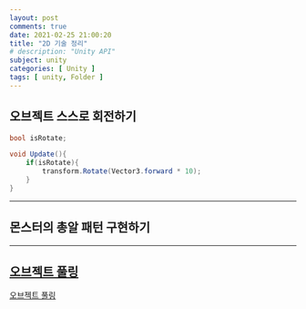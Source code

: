 ```yaml
---
layout: post
comments: true
date: 2021-02-25 21:00:20
title: "2D 기술 정리"
# description: "Unity API"
subject: unity
categories: [ Unity ]
tags: [ unity, Folder ]
---
```


## 오브젝트 스스로 회전하기

```c#
bool isRotate;

void Update(){
    if(isRotate){
        transform.Rotate(Vector3.forward * 10);
    }
}
```
---

## 몬스터의 총알 패턴 구현하기

---

## [오브젝트 풀링](https://keemeesuu.github.io/objectPooling/)
[오브젝트 풀링](https://keemeesuu.github.io/objectPooling/)